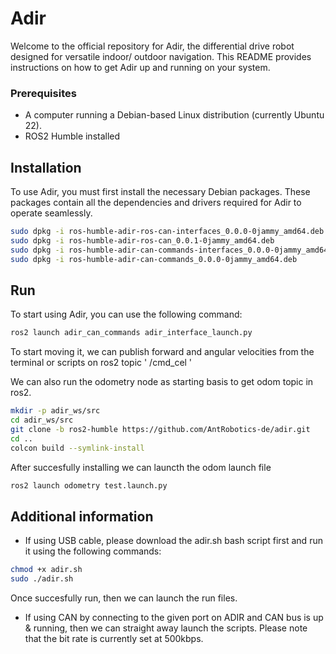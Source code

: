 # Adir

Welcome to the official repository for Adir, the differential drive robot designed for versatile indoor/ outdoor navigation. This README provides instructions on how to get Adir up and running on your system.

### Prerequisites

- A computer running a Debian-based Linux distribution (currently Ubuntu 22).
- ROS2 Humble installed

## Installation

To use Adir, you must first install the necessary Debian packages. These packages contain all the dependencies and drivers required for Adir to operate seamlessly.

```bash
sudo dpkg -i ros-humble-adir-ros-can-interfaces_0.0.0-0jammy_amd64.deb
sudo dpkg -i ros-humble-adir-ros-can_0.0.1-0jammy_amd64.deb
sudo dpkg -i ros-humble-adir-can-commands-interfaces_0.0.0-0jammy_amd64.deb
sudo dpkg -i ros-humble-adir-can-commands_0.0.0-0jammy_amd64.deb
```


## Run

To start using Adir, you can use the following command:

```bash
ros2 launch adir_can_commands adir_interface_launch.py
```

To start moving it, we can publish forward and angular velocities from the terminal or scripts on ros2 topic ' /cmd_cel  '

We can also run the odometry node as starting basis to get odom topic in ros2. 
```bash
mkdir -p adir_ws/src
cd adir_ws/src
git clone -b ros2-humble https://github.com/AntRobotics-de/adir.git
cd ..
colcon build --symlink-install
```

After succesfully installing we can launcth the odom launch file
```bash
ros2 launch odometry test.launch.py
```


## Additional information

- If using USB cable, please download the adir.sh bash script first and run it using the following commands: 

```bash
chmod +x adir.sh
sudo ./adir.sh
```
  Once succesfully run, then we can launch the run files.

- If using CAN by connecting to the given port on ADIR and CAN bus is up & running, then we can straight away launch the scripts. Please note that the bit rate is currently set at 500kbps.

